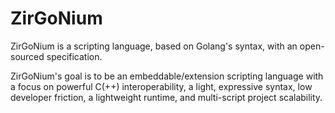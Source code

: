 # ZirGoNium

ZirGoNium is a scripting language, based on Golang's syntax, with an open-sourced specification.

ZirGoNium's goal is to be an embeddable/extension scripting language with a focus on powerful C(++) interoperability, a light, expressive syntax, low developer friction, a lightweight runtime, and multi-script project scalability.
